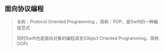 ## 面向协议编程

> 全称：Protocol Oriented Programming ，简称：POP，是Swift的一种编程范式
>
> 同时Swift也是面向对象的编程语言(Object Oriented Programming，简称OOP)

